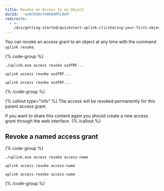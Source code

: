 ```yaml
---
title: Revoke an Access to an Object
docId: '-exN7OdOvfn9G84MTL0d9'
redirects:
  - >-
    /dcs/getting-started/quickstart-uplink-cli/sharing-your-first-object/revoke-an-access-to-an-object
---
```


You can revoke an access grant to an object at any time with the command `uplink revoke`.

{% code-group %}

```windows
./uplink.exe access revoke asdfRF...
```

```macos
uplink access revoke asdfRF...
```

```linux
uplink access revoke asdfRF...
```

{% /code-group %}

{% callout type="info"  %}
The access will be revoked permanently for this parent access grant.&#x20;

If you want to share this content again you should create a new access grant through the web interface.
{% /callout %}

## Revoke a named access grant

{% code-group %}

```windows
./uplink.exe access revoke access-name
```

```macos
uplink access revoke access-name
```

```linux
uplink access revoke access-name
```

{% /code-group %}
